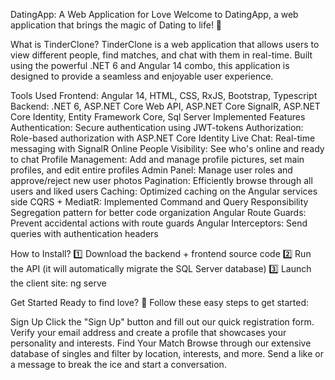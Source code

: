 DatingApp: A Web Application for Love
Welcome to DatingApp, a web application that brings the magic of Dating to life! 🎉

What is TinderClone?
TinderClone is a web application that allows users to view different people, find matches, and chat with them in real-time. Built using the powerful .NET 6 and Angular 14 combo, this application is designed to provide a seamless and enjoyable user experience.

Tools Used
Frontend: Angular 14, HTML, CSS, RxJS, Bootstrap, Typescript
Backend: .NET 6, ASP.NET Core Web API, ASP.NET Core SignalR, ASP.NET Core Identity, Entity Framework Core, Sql Server
Implemented Features
Authentication: Secure authentication using JWT-tokens
Authorization: Role-based authorization with ASP.NET Core Identity
Live Chat: Real-time messaging with SignalR
Online People Visibility: See who's online and ready to chat
Profile Management: Add and manage profile pictures, set main profiles, and edit entire profiles
Admin Panel: Manage user roles and approve/reject new user photos
Pagination: Efficiently browse through all users and liked users
Caching: Optimized caching on the Angular services side
CQRS + MediatR: Implemented Command and Query Responsibility Segregation pattern for better code organization
Angular Route Guards: Prevent accidental actions with route guards
Angular Interceptors: Send queries with authentication headers

How to Install?
1️⃣ Download the backend + frontend source code 
2️⃣ Run the API (it will automatically migrate the SQL Server database) 
3️⃣ Launch the client site: ng serve

Get Started
Ready to find love? 💌 Follow these easy steps to get started:

Sign Up
Click the "Sign Up" button and fill out our quick registration form.
Verify your email address and create a profile that showcases your personality and interests.
Find Your Match
Browse through our extensive database of singles and filter by location, interests, and more.
Send a like or a message to break the ice and start a conversation.

